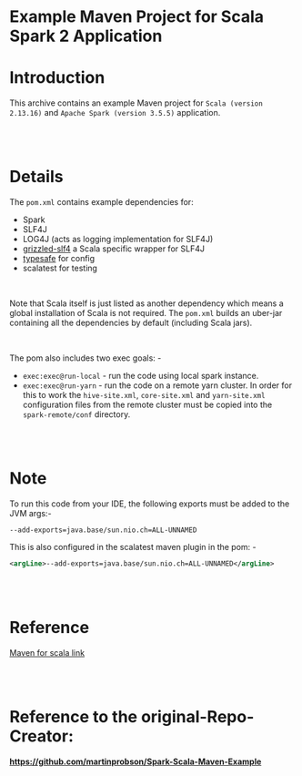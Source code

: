 
Example Maven Project for Scala Spark 2 Application
===================================================

# Introduction

This archive contains an example Maven project for `Scala (version 2.13.16)` and `Apache Spark (version 3.5.5)` application.

<br>
<br>

# Details

The `pom.xml` contains example dependencies for:

* Spark 
* SLF4J
* LOG4J (acts as logging implementation for SLF4J)
* [grizzled-slf4](https://alvinalexander.com/scala/scala-logging-grizzled-slf4j) a Scala specific wrapper for SLF4J
* [typesafe](https://github.com/lightbend/config) for config
* scalatest for testing

<br>

Note that Scala itself is just listed as another dependency which means a global installation of Scala is not required.
The `pom.xml` builds an uber-jar containing all the dependencies by default (including Scala jars).

<br>

The pom also includes two exec goals: -

* `exec:exec@run-local` - run the code using local spark instance.
* `exec:exec@run-yarn`  - run the code on a remote yarn cluster. In order for this to work the `hive-site.xml`, `core-site.xml` and `yarn-site.xml` configuration files from the remote cluster must be copied into the `spark-remote/conf` directory.

<br>
<br>

# Note
To run this code from your IDE, the following exports must be added to the JVM args:-

```
--add-exports=java.base/sun.nio.ch=ALL-UNNAMED
```
This is also configured in the scalatest maven plugin in the pom: -

```xml
<argLine>--add-exports=java.base/sun.nio.ch=ALL-UNNAMED</argLine>
```

<br>
<br>

# Reference

[Maven for scala link](https://docs.scala-lang.org/tutorials/scala-with-maven.html)


<br>
<br>

# Reference to the original-Repo-Creator:

**https://github.com/martinprobson/Spark-Scala-Maven-Example**

<br>
<br>
